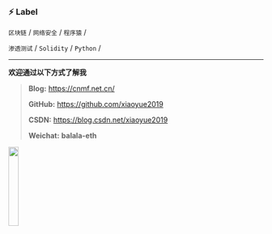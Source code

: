 ### ⚡ Label

 `区块链` / `网络安全` / `程序猿`  /

 `渗透测试` / `Solidity` / `Python` /

---

**欢迎通过以下方式了解我**

> **Blog:** https://cnmf.net.cn/
>
> **GitHub:** https://github.com/xiaoyue2019
>
> **CSDN:** https://blog.csdn.net/xiaoyue2019
>
>**Weichat:** **balala-eth**


<img src="https://raw.githubusercontent.com/xiaoyue2019/xiaoyue2019/master/image.png"  width="20%" height="20%" />
